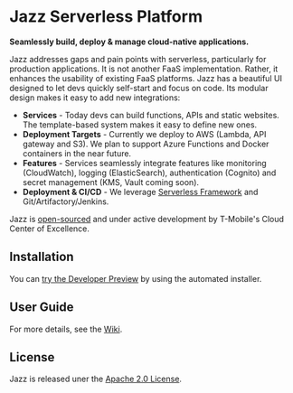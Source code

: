# Jazz Serverless Platform
**Seamlessly build, deploy & manage cloud-native applications.**

Jazz addresses gaps and pain points with serverless, particularly for production applications. It is not another FaaS implementation. Rather, it enhances the usability of existing FaaS platforms. Jazz has a beautiful UI designed to let devs quickly self-start and focus on code. Its modular design makes it easy to add new integrations:

* **Services** - Today devs can build functions, APIs and static websites. The template-based system makes it easy to define new ones.
* **Deployment Targets** - Currently we deploy to AWS (Lambda, API gateway and S3). We plan to support Azure Functions and Docker containers in the near future.
* **Features** - Services seamlessly integrate features like monitoring (CloudWatch), logging (ElasticSearch), authentication (Cognito) and secret management (KMS, Vault coming soon).
* **Deployment & CI/CD** - We leverage [Serverless Framework](http://www.serverless.com) and Git/Artifactory/Jenkins.

Jazz is [open-sourced](http://opensource.corporate.t-mobile.com) and under active development by T-Mobile's Cloud Center of Excellence. 

## Installation

You can [try the Developer Preview](https://github.com/tmobile/jazz-installer) by using the automated installer.

## User Guide

For more details, see the [Wiki](https://github.com/tmobile/jazz-core/wiki).

## License

Jazz is released uner the [Apache 2.0 License](http://www.apache.org/licenses/LICENSE-2.0).

